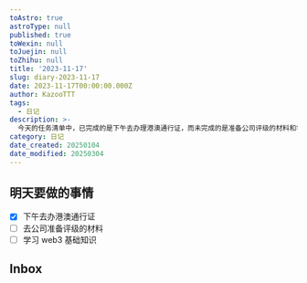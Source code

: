 ```yaml
---
toAstro: true
astroType: null
published: true
toWexin: null
toJuejin: null
toZhihu: null
title: '2023-11-17'
slug: diary-2023-11-17
date: 2023-11-17T00:00:00.000Z
author: KazooTTT
tags:
  - 日记
description: >-
  今天的任务清单中，已完成的是下午去办理港澳通行证，而未完成的是准备公司评级的材料和学习web3基础知识。此外，今天的日程中还包括打卡和查看inbox，但没有具体的事项列出。
category: 日记
date_created: 20250104
date_modified: 20250304
---
```





## 明天要做的事情

- [x] 下午去办港澳通行证
- [ ] 去公司准备评级的材料
- [ ] 学习 web3 基础知识

## Inbox

<!-- start of weread -->
<!-- end of weread -->
